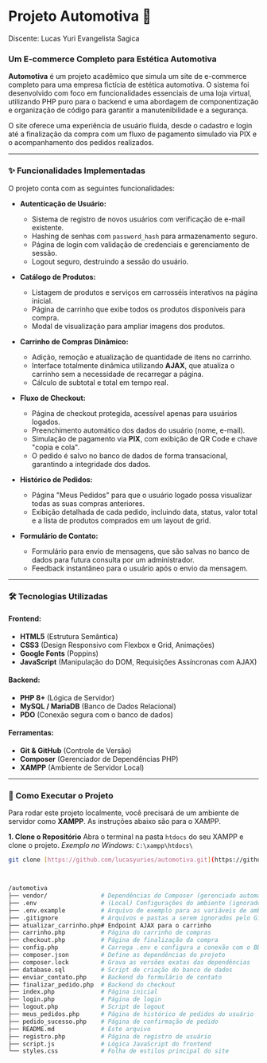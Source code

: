 # Projeto Automotiva 🚗
Discente: Lucas Yuri Evangelista Sagica
### Um E-commerce Completo para Estética Automotiva

**Automotiva** é um projeto acadêmico que simula um site de e-commerce completo para uma empresa fictícia de estética automotiva. O sistema foi desenvolvido com foco em funcionalidades essenciais de uma loja virtual, utilizando PHP puro para o backend e uma abordagem de componentização e organização de código para garantir a manutenibilidade e a segurança.

O site oferece uma experiência de usuário fluida, desde o cadastro e login até a finalização da compra com um fluxo de pagamento simulado via PIX e o acompanhamento dos pedidos realizados.

---

### ✨ Funcionalidades Implementadas

O projeto conta com as seguintes funcionalidades:

* **Autenticação de Usuário:**
    * Sistema de registro de novos usuários com verificação de e-mail existente.
    * Hashing de senhas com `password_hash` para armazenamento seguro.
    * Página de login com validação de credenciais e gerenciamento de sessão.
    * Logout seguro, destruindo a sessão do usuário.

* **Catálogo de Produtos:**
    * Listagem de produtos e serviços em carrosséis interativos na página inicial.
    * Página de carrinho que exibe todos os produtos disponíveis para compra.
    * Modal de visualização para ampliar imagens dos produtos.

* **Carrinho de Compras Dinâmico:**
    * Adição, remoção e atualização de quantidade de itens no carrinho.
    * Interface totalmente dinâmica utilizando **AJAX**, que atualiza o carrinho sem a necessidade de recarregar a página.
    * Cálculo de subtotal e total em tempo real.

* **Fluxo de Checkout:**
    * Página de checkout protegida, acessível apenas para usuários logados.
    * Preenchimento automático dos dados do usuário (nome, e-mail).
    * Simulação de pagamento via **PIX**, com exibição de QR Code e chave "copia e cola".
    * O pedido é salvo no banco de dados de forma transacional, garantindo a integridade dos dados.

* **Histórico de Pedidos:**
    * Página "Meus Pedidos" para que o usuário logado possa visualizar todas as suas compras anteriores.
    * Exibição detalhada de cada pedido, incluindo data, status, valor total e a lista de produtos comprados em um layout de grid.

* **Formulário de Contato:**
    * Formulário para envio de mensagens, que são salvas no banco de dados para futura consulta por um administrador.
    * Feedback instantâneo para o usuário após o envio da mensagem.

---

### 🛠️ Tecnologias Utilizadas

#### **Frontend:**
* **HTML5** (Estrutura Semântica)
* **CSS3** (Design Responsivo com Flexbox e Grid, Animações)
* **Google Fonts** (Poppins)
* **JavaScript** (Manipulação do DOM, Requisições Assíncronas com AJAX)

#### **Backend:**
* **PHP 8+** (Lógica de Servidor)
* **MySQL / MariaDB** (Banco de Dados Relacional)
* **PDO** (Conexão segura com o banco de dados)

#### **Ferramentas:**
* **Git & GitHub** (Controle de Versão)
* **Composer** (Gerenciador de Dependências PHP)
* **XAMPP** (Ambiente de Servidor Local)

---

### 🚀 Como Executar o Projeto

Para rodar este projeto localmente, você precisará de um ambiente de servidor como **XAMPP**. As instruções abaixo são para o XAMPP.

**1. Clone o Repositório**
Abra o terminal na pasta `htdocs` do seu XAMPP e clone o projeto.
*Exemplo no Windows:* `C:\xampp\htdocs\`

```bash
git clone [https://github.com/lucasyuries/automotiva.git](https://github.com/lucasyuries/automotiva.git)



/automotiva
├── vendor/               # Dependências do Composer (gerenciado automaticamente)
├── .env                  # (Local) Configurações do ambiente (ignorado pelo Git)
├── .env.example          # Arquivo de exemplo para as variáveis de ambiente
├── .gitignore            # Arquivos e pastas a serem ignorados pelo Git
├── atualizar_carrinho.php# Endpoint AJAX para o carrinho
├── carrinho.php          # Página do carrinho de compras
├── checkout.php          # Página de finalização da compra
├── config.php            # Carrega .env e configura a conexão com o BD
├── composer.json         # Define as dependências do projeto
├── composer.lock         # Grava as versões exatas das dependências
├── database.sql          # Script de criação do banco de dados
├── enviar_contato.php    # Backend do formulário de contato
├── finalizar_pedido.php  # Backend do checkout
├── index.php             # Página inicial
├── login.php             # Página de login
├── logout.php            # Script de logout
├── meus_pedidos.php      # Página de histórico de pedidos do usuário
├── pedido_sucesso.php    # Página de confirmação de pedido
├── README.md             # Este arquivo
├── registro.php          # Página de registro de usuário
├── script.js             # Lógica JavaScript do frontend
└── styles.css            # Folha de estilos principal do site
